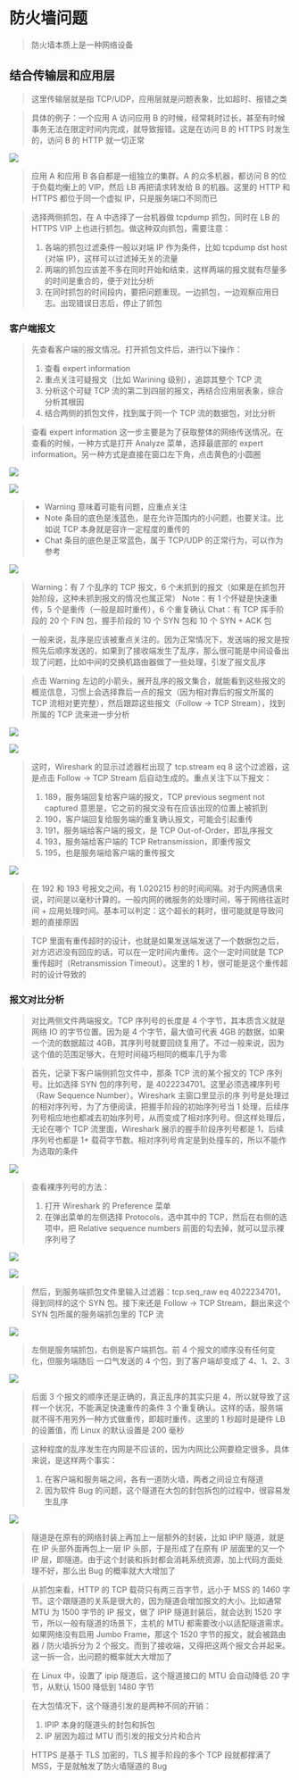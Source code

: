 # 防火墙问题

> 防火墙本质上是一种网络设备

## 结合传输层和应用层
> 这里传输层就是指 TCP/UDP，应用层就是问题表象，比如超时、报错之类

> 具体的例子：一个应用 A 访问应用 B 的时候，经常耗时过长，甚至有时候事务无法在限定时间内完成，就导致报错。这是在访问 B 的 HTTPS 时发生的，访问 B 的 HTTP 就一切正常

![](media/16604822742251/16604822987549.jpg)

> 应用 A 和应用 B 各自都是一组独立的集群。A 的众多机器，都访问 B 的位于负载均衡上的 VIP，然后 LB 再把请求转发给 B 的机器。这里的 HTTP 和 HTTPS 都位于同一个虚拟 IP，只是服务端口不同而已

> 选择两侧抓包，在 A 中选择了一台机器做 tcpdump 抓包，同时在 LB 的 HTTPS VIP 上也进行抓包。做这种双向抓包，需要注意：
> 1. 各端的抓包过滤条件一般以对端 IP 作为条件，比如 tcpdump dst host {对端 IP}，这样可以过滤掉无关的流量
> 2. 两端的抓包应该差不多在同时开始和结束，这样两端的报文就有尽量多的时间是重合的，便于对比分析
> 3. 在同时抓包的时间段内，要把问题重现。一边抓包，一边观察应用日志。出现错误日志后，停止了抓包

### 客户端报文
> 先查看客户端的报文情况。打开抓包文件后，进行以下操作：
> 1. 查看 expert information
> 2. 重点关注可疑报文（比如 Warining 级别），追踪其整个 TCP 流
> 3. 分析这个可疑 TCP 流的第二到四层的报文，再结合应用层表象，综合分析其根因
> 4. 结合两侧的抓包文件，找到属于同一个 TCP 流的数据包，对比分析

> 查看 expert information 这一步主要是为了获取整体的网络传送情况。在查看的时候，一种方式是打开 Analyze 菜单，选择最底部的 expert information。另一种方式是直接在窗口左下角，点击黄色的小圆圈

![](media/16604822742251/16604823457767.jpg)

![](media/16604822742251/16604823518274.jpg)

> - Warning 意味着可能有问题，应重点关注
> - Note 条目的底色是浅蓝色，是在允许范围内的小问题，也要关注。比如说 TCP 本身就是容许一定程度的重传的
> - Chat 条目的底色是正常蓝色，属于 TCP/UDP 的正常行为，可以作为参考

![](media/16604822742251/16604824382018.jpg)

> Warning：有 7 个乱序的 TCP 报文，6 个未抓到的报文（如果是在抓包开始阶段，这种未抓到报文的情况也属正常）
> Note：有 1 个怀疑是快速重传，5 个是重传（一般是超时重传），6 个重复确认
> Chat：有 TCP 挥手阶段的 20 个 FIN 包，握手阶段的 10 个 SYN 包和 10 个 SYN + ACK 包

> 一般来说，乱序是应该被重点关注的。因为正常情况下，发送端的报文是按照先后顺序发送的，如果到了接收端发生了乱序，那么很可能是中间设备出现了问题，比如中间的交换机路由器做了一些处理，引发了报文乱序

> 点击 Warning 左边的小箭头，展开乱序的报文集合，就能看到这些报文的概览信息，习惯上会选择靠后一点的报文（因为相对靠后的报文所属的 TCP 流相对更完整），然后跟踪这些报文（Follow -> TCP Stream），找到所属的 TCP 流来进一步分析

![](media/16604822742251/16604824513389.jpg)

![](media/16604822742251/16604824670519.jpg)

> 这时，Wireshark 的显示过滤器栏出现了 tcp.stream eq 8 这个过滤器，这是点击 Follow -> TCP Stream 后自动生成的。重点关注下以下报文：
> 1. 189，服务端回复给客户端的报文，TCP previous segment not captured 意思是，它之前的报文没有在应该出现的位置上被抓到
> 2. 190，客户端回复给服务端的重复确认报文，可能会引起重传
> 3. 191，服务端给客户端的报文，是 TCP Out-of-Order，即乱序报文
> 4. 193，服务端给客户端的 TCP Retransmission，即重传报文
> 5. 195，也是服务端给客户端的重传报文

![](media/16604822742251/16604824973042.jpg)

> 在 192 和 193 号报文之间，有 1.020215 秒的时间间隔。对于内网通信来说，时间是以毫秒计算的。一般内网的微服务的处理时间，等于网络往返时间 + 应用处理时间。基本可以判定：这个超长的耗时，很可能就是导致问题的直接原因

> TCP 里面有重传超时的设计，也就是如果发送端发送了一个数据包之后，对方迟迟没有回应的话，可以在一定时间内重传。这个一定时间就是 TCP 重传超时（Retransmission Timeout）。这里的 1 秒，很可能是这个重传超时的设计导致的

### 报文对比分析
> 对比两侧文件两端报文。TCP 序列号的长度是 4 个字节，其本质含义就是网络 IO 的字节位置。因为是 4 个字节，最大值可代表 4GB 的数据，如果一个流的数据超过 4GB，其序列号就要回绕复用了。不过一般来说，因为这个值的范围足够大，在短时间碰巧相同的概率几乎为零

> 首先，记录下客户端侧抓包文件中，那条 TCP 流的某个报文的 TCP 序列号。比如选择 SYN 包的序列号，是 4022234701。这里必须选裸序列号（Raw Sequence Number）。Wireshark 主窗口里显示的序 列号是处理过的相对序列号，为了方便阅读，把握手阶段的初始序列号当 1 处理，后续序列号相应地也都减去初始序列号，从而变成了相对序列号。但这样处理后，无论在哪个 TCP 流里面，Wireshark 展示的握手阶段序列号都是 1，后续序列号也都是 1+ 载荷字节数。相对序列号肯定是到处撞车的，所以不能作为选取的条件

![](media/16604822742251/16604825302168.jpg)

> 查看裸序列号的方法：
> 1. 打开 Wireshark 的 Preference 菜单
> 2. 在弹出菜单的左侧选择 Protocols，选中其中的 TCP，然后在右侧的选项中，把 Relative sequence numbers 前面的勾去掉，就可以显示裸序列号了

![](media/16604822742251/16604825521045.jpg)

![](media/16604822742251/16604825587522.jpg)

> 然后，到服务端抓包文件里输入过滤器：tcp.seq_raw eq 4022234701，得到同样的这个 SYN 包。接下来还是 Follow -> TCP Stream，翻出来这个 SYN 包所属的服务端抓包里的 TCP 流

![](media/16604822742251/16604826046027.jpg)

> 左侧是服务端抓包，右侧是客户端抓包。前 4 个报文的顺序没有任何变化，但服务端随后 一口气发送的 4 个包，到了客户端却变成了 4、1、2、3

![](media/16604822742251/16604826227350.jpg)

> 后面 3 个报文的顺序还是正确的，真正乱序的其实只是 4，所以就导致了这样一个状况，不能满足快速重传的条件 3 个重复确认。这样的话，服务端就不得不用另外一种方式做重传，即超时重传。这里的 1 秒超时是硬件 LB 的设置值，而 Linux 的默认设置是 200 毫秒

> 这种程度的乱序发生在内网是不应该的，因为内网比公网要稳定很多。具体来说，是这样两个事实：
> 1. 在客户端和服务端之间，各有一道防火墙，两者之间设立有隧道
> 2. 因为软件 Bug 的问题，这个隧道在大包的封包拆包的过程中，很容易发生乱序

![](media/16604822742251/16604826447104.jpg)

> 隧道是在原有的网络封装上再加上一层额外的封装，比如 IPIP 隧道，就是在 IP 头部外面再包上一层 IP 头部，于是形成了在原有 IP 层面里的又一个 IP 层，即隧道。由于这个封装和拆封都会消耗系统资源，加上代码方面处理不好，那么出 Bug 的概率就大大增加了

> 从抓包来看，HTTP 的 TCP 载荷只有两三百字节，远小于 MSS 的 1460 字节。这个跟隧道的关系是很大的，因为隧道会增加报文的大小。比如通常 MTU 为 1500 字节的 IP 报文，做了 IPIP 隧道封装后，就会达到 1520 字节，所以一般有隧道的场景下，主机的 MTU 都需要改小以适配隧道需求。如果网络没有启用 Jumbo Frame，那这个 1520 字节的报文，就会被路由器 / 防火墙拆分为 2 个报文。而到了接收端，又得把这两个报文合并起来。这一拆一合，出问题的概率就大大增加了

> 在 Linux 中，设置了 ipip 隧道后，这个隧道接口的 MTU 会自动降低 20 字节，从默认 1500 降低到 1480 字节

> 在大包情况下，这个隧道引发的是两种不同的开销：
> 1. IPIP 本身的隧道头的封包和拆包
> 2. IP 层因为超过 MTU 而引发的报文分片和合片

> HTTPS 是基于 TLS 加密的，TLS 握手阶段的多个 TCP 段就都撑满了 MSS，于是就触发了防火墙隧道的 Bug